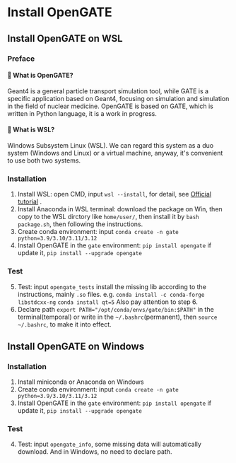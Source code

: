 # Install OpenGATE
## Install OpenGATE on WSL
### Preface
#### 🧐 What is OpenGATE?
Geant4 is a general particle transport simulation tool, while GATE is a specific application based on Geant4, focusing on simulation and simulation in the field of nuclear medicine. OpenGATE is based on GATE, which is written in Python language, it is a work in progress.

#### 🧐 What is WSL?
Windows Subsystem Linux (WSL). We can regard this system as a duo system (Windows and Linux) or a virtual machine, anyway, it's convenient to use both two systems.

### Installation

1. Install WSL: open CMD, input `wsl --install`, for detail, see [Official tutorial](https://learn.microsoft.com/en-us/windows/wsl/install#Overview) .
2. Install Anaconda in WSL terminal: download the package on Win, then copy to the WSL dirctory like `home/user/`, then install it by `bash package.sh`, then following the instructions.
3. Create conda environment: input  `conda create -n gate python=3.9/3.10/3.11/3.12`
4. Install OpenGATE in the `gate` environment: `pip install opengate` if update it, `pip install --upgrade opengate`

### Test
5. Test: input `opengate_tests` install the missing lib according to the instructions, mainly `.so` files. e.g. `conda install -c conda-forge libstdcxx-ng` `conda install qt=5` Also pay attention to step 6.
6. Declare path `export PATH="/opt/conda/envs/gate/bin:$PATH"` in the terminal(temporal) or write in the `~/.bashrc`(permanent), then `source ~/.bashrc`, to make it into effect.

## Install OpenGATE on Windows

### Installation

1. Install miniconda or Anaconda on Windows    
2. Create conda environment: input  `conda create -n gate python=3.9/3.10/3.11/3.12`    
3. Install OpenGATE in the `gate` environment: `pip install opengate` if update it, `pip install --upgrade opengate`         

### Test
4. Test: input `opengate_info`, some missing data will automatically download. And in Windows, no need to declare path.
